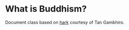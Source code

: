 # What is Buddhism?

Document class based on [hark](https://github.com/profound-labs/hark) courtesy
of Tan Gambhiro.

